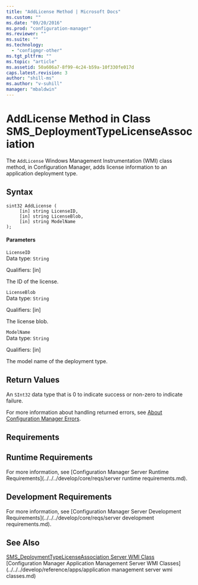 ```yaml
---
title: "AddLicense Method | Microsoft Docs"
ms.custom: ""
ms.date: "09/20/2016"
ms.prod: "configuration-manager"
ms.reviewer: ""
ms.suite: ""
ms.technology:
  - "configmgr-other"
ms.tgt_pltfrm: ""
ms.topic: "article"
ms.assetid: 50a606a7-8f99-4c24-b59a-10f330fe017d
caps.latest.revision: 3
author: "shill-ms"
ms.author: "v-suhill"
manager: "mbaldwin"
---
```

# AddLicense Method in Class SMS_DeploymentTypeLicenseAssociation
The `AddLicense` Windows Management Instrumentation (WMI) class method, in Configuration Manager, adds license information to an application deployment type.  

## Syntax  

```  
sint32 AddLicense (  
     [in] string LicenseID,   
     [in] string LicenseBlob,   
     [in] string ModelName  
);  

```  

#### Parameters  
 `LicenseID`  
 Data type: `String`  

 Qualifiers: [in]  

 The ID of the license.  

 `LicenseBlob`  
 Data type: `String`  

 Qualifiers: [in]  

 The license blob.  

 `ModelName`  
 Data type: `String`  

 Qualifiers: [in]  

 The model name of the deployment type.  

## Return Values  
 An `SInt32` data type that is 0 to indicate success or non-zero to indicate failure.  

 For more information about handling returned errors, see [About Configuration Manager Errors](../../../develop/core/understand/about-configuration-manager-errors.md).  

## Requirements  

## Runtime Requirements  
 For more information, see [Configuration Manager Server Runtime Requirements](../../../develop/core/reqs/server runtime requirements.md).  

## Development Requirements  
 For more information, see [Configuration Manager Server Development Requirements](../../../develop/core/reqs/server development requirements.md).  

## See Also  
 [SMS_DeploymentTypeLicenseAssociation Server WMI Class](../../../develop/reference/apps/sms_deploymenttypelicenseassociation-server-wmi-class.md)   
 [Configuration Manager Application Management Server WMI Classes](../../../develop/reference/apps/application management server wmi classes.md)
